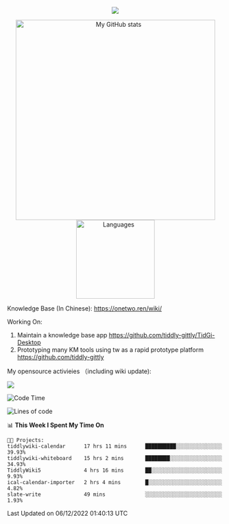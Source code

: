 <a href="https://github.com/linonetwo">
    <p align="center">
        <img src="https://github-profile-trophy.vercel.app/?username=linonetwo&column=7&theme=onedark"/>
    </p>
</a>
<a align="center" href="https://github.com/linonetwo">
  <p align="center">
    <img src="https://github-readme-stats.vercel.app/api?username=linonetwo&show_icons=true&count_private=true" alt="My GitHub stats" width="465"/>
    <img src="https://github-readme-stats.vercel.app/api/top-langs/?username=linonetwo&layout=compact&langs_count=10" alt="Languages" height="183">
  </p>
</a>

Knowledge Base (In Chinese): https://onetwo.ren/wiki/

Working On: 

1. Maintain a knowledge base app https://github.com/tiddly-gittly/TidGi-Desktop
1. Prototyping many KM tools using tw as a rapid prototype platform https://github.com/tiddly-gittly

My opensource activieies （including wiki update):

![](https://visitor-badge.glitch.me/badge?page_id=linonetwo.linonetwo)

<!--START_SECTION:waka-->
![Code Time](http://img.shields.io/badge/Code%20Time-1%2C309%20hrs%2025%20mins-blue)

![Lines of code](https://img.shields.io/badge/From%20Hello%20World%20I%27ve%20Written-2%20Million%20lines%20of%20code-blue)

📊 **This Week I Spent My Time On** 

```text
🐱‍💻 Projects: 
tiddlywiki-calendar      17 hrs 11 mins      ██████████░░░░░░░░░░░░░░░   39.93% 
tiddlywiki-whiteboard    15 hrs 2 mins       ████████░░░░░░░░░░░░░░░░░   34.93% 
TiddlyWiki5              4 hrs 16 mins       ██░░░░░░░░░░░░░░░░░░░░░░░   9.93% 
ical-calendar-importer   2 hrs 4 mins        █░░░░░░░░░░░░░░░░░░░░░░░░   4.82% 
slate-write              49 mins             ░░░░░░░░░░░░░░░░░░░░░░░░░   1.93%

```


 Last Updated on 06/12/2022 01:40:13 UTC
<!--END_SECTION:waka-->

